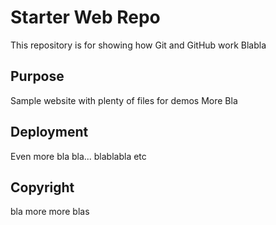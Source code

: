 # Starter Web Repo

This repository is for showing how Git and GitHub work
Blabla

## Purpose

Sample website with plenty of files for demos
More Bla

## Deployment

Even more bla
bla...
blablabla etc

## Copyright

bla
more more blas